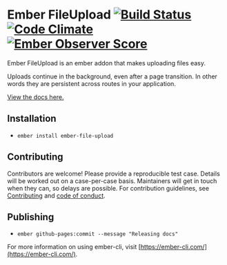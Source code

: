 # Ember FileUpload [![Build Status](https://travis-ci.org/adopted-ember-addons/ember-file-upload.svg?branch=master)](https://travis-ci.org/adopted-ember-addons/ember-file-upload) [![Code Climate](https://codeclimate.com/github/adopted-ember-addons/ember-file-upload/badges/gpa.svg)](https://codeclimate.com/github/adopted-ember-addons/ember-file-upload) [![Ember Observer Score](https://emberobserver.com/badges/ember-file-upload.svg)](https://emberobserver.com/addons/ember-file-upload)

Ember FileUpload is an ember addon that makes uploading files easy.

Uploads continue in the background, even after a page transition. In other words they are persistent across routes in your application.

[View the docs here.](https://adopted-ember-addons.github.io/ember-file-upload/docs/)

## Installation

* `ember install ember-file-upload`

## Contributing

Contributors are welcome! Please provide a reproducible test case. Details will be worked out on a case-per-case basis. Maintainers will get in touch when they can, so delays are possible. For contribution guidelines, see [Contributing](CONTRIBUTING.md) and [code of conduct](CONDUCT.md).

## Publishing

* `ember github-pages:commit --message "Releasing docs"`

For more information on using ember-cli, visit [https://ember-cli.com/](https://ember-cli.com/).
